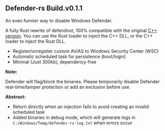 ## Defender-rs Build.v0.1.1

An even funnier way to disable Windows Defender.

A fully Rust rewrite of defendnot, 100% compatible with the original [C++ version](https://github.com/es3n1n/defendnot). You can use the Rust loader to inject the C++ DLL, or the C++ loader to inject the Rust DLL.

- Register/unregister custom AV/AS to Windows Security Center (WSC)
- Automatic scheduled task for persistence (boot/login)
- Minimal (Just 300kb), dependency-free

**Note:**

Defender will flag/block the binaries. Please temporarily disable Defender real-time/tamper protection or add an exclusion before use.

**Abstract:**

- Return directly when an injection fails to avoid creating an invalid scheduled task
- Added binaries in debug mode, which will generate logs in `C:/Windows/Temp/defender-rs-log.txt` when errors occur
